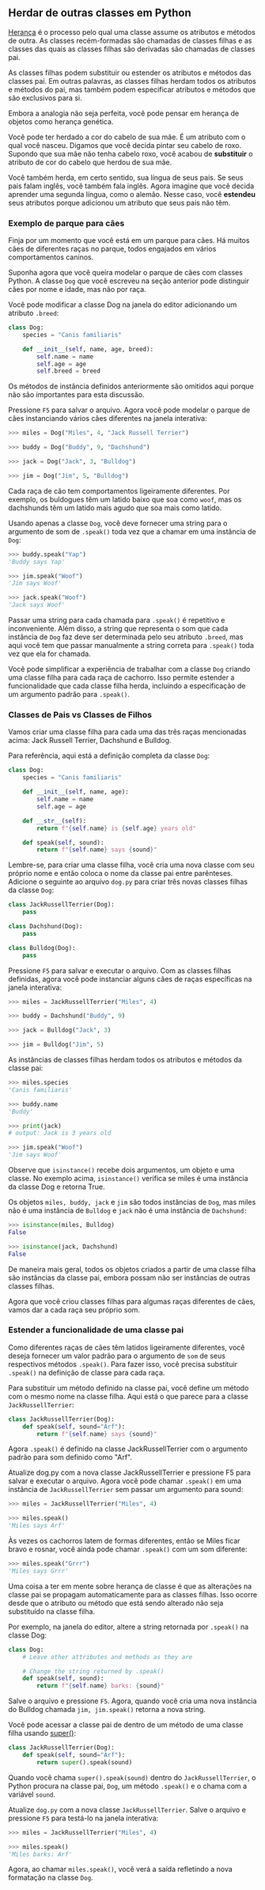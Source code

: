 ## Herdar de outras classes em Python

[Herança](https://realpython.com/inheritance-composition-python/) é o processo pelo qual uma classe assume os atributos e métodos de outra. As classes recém-formadas são chamadas de classes filhas e as classes das quais as classes filhas são derivadas são chamadas de classes pai.

As classes filhas podem substituir ou estender os atributos e métodos das classes pai. Em outras palavras, as classes filhas herdam todos os atributos e métodos do pai, mas também podem especificar atributos e métodos que são exclusivos para si.

Embora a analogia não seja perfeita, você pode pensar em herança de objetos como herança genética.

Você pode ter herdado a cor do cabelo de sua mãe. É um atributo com o qual você nasceu. Digamos que você decida pintar seu cabelo de roxo. Supondo que sua mãe não tenha cabelo roxo, você acabou de **substituir** o atributo de cor do cabelo que herdou de sua mãe.

Você também herda, em certo sentido, sua língua de seus pais. Se seus pais falam inglês, você também fala inglês. Agora imagine que você decida aprender uma segunda língua, como o alemão. Nesse caso, você **estendeu** seus atributos porque adicionou um atributo que seus pais não têm.


### Exemplo de parque para cães

Finja por um momento que você está em um parque para cães. Há muitos cães de diferentes raças no parque, todos engajados em vários comportamentos caninos.

Suponha agora que você queira modelar o parque de cães com classes Python. A classe `Dog` que você escreveu na seção anterior pode distinguir cães por nome e idade, mas não por raça.

Você pode modificar a classe Dog na janela do editor adicionando um atributo `.breed`:

```python
class Dog:
    species = "Canis familiaris"

    def __init__(self, name, age, breed):
        self.name = name
        self.age = age
        self.breed = breed
```

Os métodos de instância definidos anteriormente são omitidos aqui porque não são importantes para esta discussão.

Pressione `F5` para salvar o arquivo. Agora você pode modelar o parque de cães instanciando vários cães diferentes na janela interativa:

```python
>>> miles = Dog("Miles", 4, "Jack Russell Terrier")

>>> buddy = Dog("Buddy", 9, "Dachshund")

>>> jack = Dog("Jack", 3, "Bulldog")

>>> jim = Dog("Jim", 5, "Bulldog")
```

Cada raça de cão tem comportamentos ligeiramente diferentes. Por exemplo, os buldogues têm um latido baixo que soa como `woof`, mas os dachshunds têm um latido mais agudo que soa mais como latido.

Usando apenas a classe `Dog`, você deve fornecer uma string para o argumento de som de `.speak()` toda vez que a chamar em uma instância de `Dog`:

```python shell
>>> buddy.speak("Yap")
'Buddy says Yap'

>>> jim.speak("Woof")
'Jim says Woof'

>>> jack.speak("Woof")
'Jack says Woof'
```

Passar uma string para cada chamada para `.speak()` é repetitivo e inconveniente. Além disso, a string que representa o som que cada instância de `Dog` faz deve ser determinada pelo seu atributo `.breed`, mas aqui você tem que passar manualmente a string correta para `.speak()` toda vez que ela for chamada.

Você pode simplificar a experiência de trabalhar com a classe `Dog` criando uma classe filha para cada raça de cachorro. Isso permite estender a funcionalidade que cada classe filha herda, incluindo a especificação de um argumento padrão para `.speak()`.

### Classes de Pais vs Classes de Filhos

Vamos criar uma classe filha para cada uma das três raças mencionadas acima: Jack Russell Terrier, Dachshund e Bulldog.

Para referência, aqui está a definição completa da classe `Dog`:

```python
class Dog:
    species = "Canis familiaris"

    def __init__(self, name, age):
        self.name = name
        self.age = age

    def __str__(self):
        return f"{self.name} is {self.age} years old"

    def speak(self, sound):
        return f"{self.name} says {sound}"
```

Lembre-se, para criar uma classe filha, você cria uma nova classe com seu próprio nome e então coloca o nome da classe pai entre parênteses. Adicione o seguinte ao arquivo `dog.py` para criar três novas classes filhas da classe `Dog`:

```python
class JackRussellTerrier(Dog):
    pass

class Dachshund(Dog):
    pass

class Bulldog(Dog):
    pass
```

Pressione `F5` para salvar e executar o arquivo. Com as classes filhas definidas, agora você pode instanciar alguns cães de raças específicas na janela interativa:

```python shell
>>> miles = JackRussellTerrier("Miles", 4)

>>> buddy = Dachshund("Buddy", 9)

>>> jack = Bulldog("Jack", 3)

>>> jim = Bulldog("Jim", 5)
```

As instâncias de classes filhas herdam todos os atributos e métodos da classe pai:

```python shell
>>> miles.species
'Canis familiaris'

>>> buddy.name
'Buddy'

>>> print(jack)
# output: Jack is 3 years old

>>> jim.speak("Woof")
'Jim says Woof'
```

Observe que `isinstance()` recebe dois argumentos, um objeto e uma classe. No exemplo acima, `isinstance()` verifica se miles é uma instância da classe Dog e retorna True.

Os objetos `miles, buddy, jack` e `jim` são todos instâncias de `Dog`, mas miles não é uma instância de `Bulldog` e `jack` não é uma instância de `Dachshund:`

```python shell
>>> isinstance(miles, Bulldog)
False

>>> isinstance(jack, Dachshund)
False
```

De maneira mais geral, todos os objetos criados a partir de uma classe filha são instâncias da classe pai, embora possam não ser instâncias de outras classes filhas.

Agora que você criou classes filhas para algumas raças diferentes de cães, vamos dar a cada raça seu próprio som.

### Estender a funcionalidade de uma classe pai

Como diferentes raças de cães têm latidos ligeiramente diferentes, você deseja fornecer um valor padrão para o argumento de `som` de seus respectivos métodos `.speak()`. Para fazer isso, você precisa substituir `.speak()` na definição de classe para cada raça.

Para substituir um método definido na classe pai,
você define um método com o mesmo nome na classe filha. Aqui está o que parece para a classe `JackRussellTerrier`:

```python
class JackRussellTerrier(Dog):
    def speak(self, sound="Arf"):
        return f"{self.name} says {sound}"
```

Agora `.speak()` é definido na classe JackRussellTerrier com o argumento padrão para som definido como "Arf".

Atualize dog.py com a nova classe JackRussellTerrier e pressione F5 para salvar e executar o arquivo. Agora você pode chamar `.speak()` em uma instância de `JackRussellTerrier` sem passar um argumento para sound:

```python shell
>>> miles = JackRussellTerrier("Miles", 4)

>>> miles.speak()
'Miles says Arf'
```

Às vezes os cachorros latem de formas diferentes, então se Miles ficar bravo e rosnar, você ainda pode chamar `.speak()` com um som diferente:

```python
>>> miles.speak("Grrr")
'Miles says Grrr'
```

Uma coisa a ter em mente sobre herança de classe é que as alterações na classe pai se propagam automaticamente para as classes filhas. Isso ocorre desde que o atributo ou método que está sendo alterado não seja substituído na classe filha.

Por exemplo, na janela do editor, altere a string retornada por `.speak()` na classe Dog:

```python
class Dog:
    # Leave other attributes and methods as they are

    # Change the string returned by .speak()
    def speak(self, sound):
        return f"{self.name} barks: {sound}"
```

Salve o arquivo e pressione `F5`. Agora, quando você cria uma nova instância do Bulldog chamada `jim, jim.speak()` retorna a nova string.

Você pode acessar a classe pai de dentro de um método de uma classe filha usando [super()](https://realpython.com/python-super/):

```python
class JackRussellTerrier(Dog):
    def speak(self, sound="Arf"):
        return super().speak(sound)
```

Quando você chama `super().speak(sound)` dentro do `JackRussellTerrier`, o Python procura na classe pai, `Dog`, um método `.speak()` e o chama com a variável `sound`.

Atualize `dog.py` com a nova classe `JackRussellTerrier`. Salve o arquivo e pressione `F5` para testá-lo na janela interativa:

```python shell
>>> miles = JackRussellTerrier("Miles", 4)

>>> miles.speak()
'Miles barks: Arf'
```

Agora, ao chamar `miles.speak()`, você verá a saída refletindo a nova formatação na classe `Dog`.
